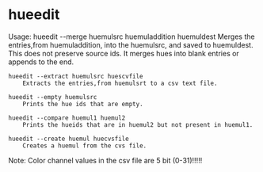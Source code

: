 # hueedit
Usage:
	hueedit --merge huemulsrc huemuladdition huemuldest
		Merges the entries,from huemuladdition, into the huemulsrc, and saved to huemuldest.
			This does not preserve source ids. It merges hues into blank entries
			or appends to the end.

	hueedit --extract huemulsrc huescvfile
		Extracts the entries,from huemulsrt to a csv text file.

	hueedit --empty huemulsrc
		Prints the hue ids that are empty.

	hueedit --compare huemul1 huemul2
		Prints the hueids that are in huemul2 but not present in huemul1.

	hueedit --create huemul huecvsfile
		Creates a huemul from the cvs file.

Note: Color channel values in the csv file are 5 bit (0-31)!!!!!
